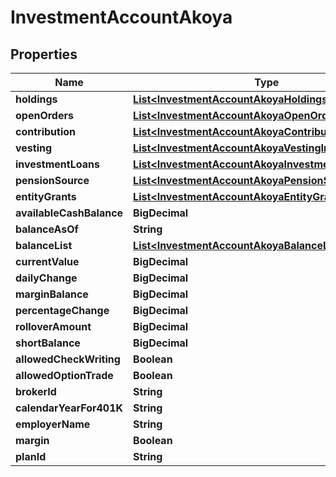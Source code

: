 

# InvestmentAccountAkoya


## Properties

| Name | Type | Description | Notes |
|------------ | ------------- | ------------- | -------------|
|**holdings** | [**List&lt;InvestmentAccountAkoyaHoldingsInner&gt;**](InvestmentAccountAkoyaHoldingsInner.md) |  |  [optional] |
|**openOrders** | [**List&lt;InvestmentAccountAkoyaOpenOrdersInner&gt;**](InvestmentAccountAkoyaOpenOrdersInner.md) |  |  [optional] |
|**contribution** | [**List&lt;InvestmentAccountAkoyaContributionInner&gt;**](InvestmentAccountAkoyaContributionInner.md) |  |  [optional] |
|**vesting** | [**List&lt;InvestmentAccountAkoyaVestingInner&gt;**](InvestmentAccountAkoyaVestingInner.md) |  |  [optional] |
|**investmentLoans** | [**List&lt;InvestmentAccountAkoyaInvestmentLoansInner&gt;**](InvestmentAccountAkoyaInvestmentLoansInner.md) |  |  [optional] |
|**pensionSource** | [**List&lt;InvestmentAccountAkoyaPensionSourceInner&gt;**](InvestmentAccountAkoyaPensionSourceInner.md) |  |  [optional] |
|**entityGrants** | [**List&lt;InvestmentAccountAkoyaEntityGrantsInner&gt;**](InvestmentAccountAkoyaEntityGrantsInner.md) |  |  [optional] |
|**availableCashBalance** | **BigDecimal** |  |  [optional] |
|**balanceAsOf** | **String** |  |  [optional] |
|**balanceList** | [**List&lt;InvestmentAccountAkoyaBalanceListInner&gt;**](InvestmentAccountAkoyaBalanceListInner.md) |  |  [optional] |
|**currentValue** | **BigDecimal** |  |  [optional] |
|**dailyChange** | **BigDecimal** |  |  [optional] |
|**marginBalance** | **BigDecimal** |  |  [optional] |
|**percentageChange** | **BigDecimal** |  |  [optional] |
|**rolloverAmount** | **BigDecimal** |  |  [optional] |
|**shortBalance** | **BigDecimal** |  |  [optional] |
|**allowedCheckWriting** | **Boolean** |  |  [optional] |
|**allowedOptionTrade** | **Boolean** |  |  [optional] |
|**brokerId** | **String** |  |  [optional] |
|**calendarYearFor401K** | **String** |  |  [optional] |
|**employerName** | **String** |  |  [optional] |
|**margin** | **Boolean** |  |  [optional] |
|**planId** | **String** |  |  [optional] |



